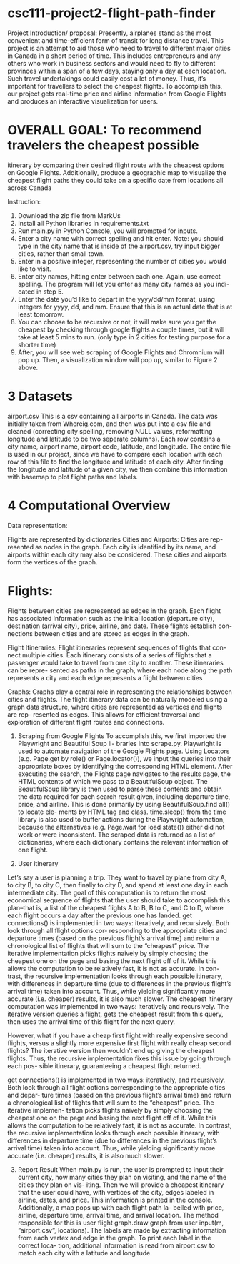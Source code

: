 # csc111-project2-flight-path-finder
Project Introduction/ proposal:
Presently, airplanes stand as the most convenient and time-efficient form of
transit for long distance travel. This project is an attempt to aid those who
need to travel to different major cities in Canada in a short period of time. This
includes entrepreneurs and any others who work in business sectors and would
need to fly to different provinces within a span of a few days, staying only a
day at each location. Such travel undertakings could easily cost a lot of money.
Thus, it’s important for travellers to select the cheapest flights. To accomplish
this, our project gets real-time price and airline information from Google Flights
and produces an interactive visualization for users.


# OVERALL GOAL: To recommend travelers the cheapest possible
itinerary by comparing their desired flight route with the cheapest
options on Google Flights. Additionally, produce a geographic map
to visualize the cheapest flight paths they could take on a specific
date from locations all across Canada

Instruction:
1. Download the zip file from MarkUs
2. Install all Python libraries in requirements.txt
3. Run main.py in Python Console, you will prompted for inputs.
4. Enter a city name with correct spelling and hit enter. Note: you should
type in the city name that is inside of the airport.csv, try input bigger
cities, rather than small town.
5. Enter in a positive integer, representing the number of cities you would
like to visit.
6. Enter city names, hitting enter between each one. Again, use correct
spelling. The program will let you enter as many city names as you indi-
cated in step 5.
7. Enter the date you’d like to depart in the yyyy/dd/mm format, using
integers for yyyy, dd, and mm. Ensure that this is an actual date that is
at least tomorrow.
8. You can choose to be recursive or not, it will make sure you get the
cheapest by checking through google flights a couple times, but it will
take at least 5 mins to run. (only type in 2 cities for testing purpose for
a shorter time)
9. After, you will see web scraping of Google Flights and Chromnium will
pop up. Then, a visualization window will pop up, similar to Figure 2
above.

# 3 Datasets

airport.csv
This is a csv containing all airports in Canada. The data was initially taken
from Whereig.com, and then was put into a csv file and cleaned (correcting city
spelling, removing NULL values, reformatting longitude and latitude to be two
seperate columns). Each row contains a city name, airport name, airport code,
latitude, and longitude. The entire file is used in our project, since we have
to compare each location with each row of this file to find the longitude and
latitude of each city. After finding the longitude and latitude of a given city, we
then combine this information with basemap to plot flight paths and labels.

# 4 Computational Overview
Data representation:

Flights are represented by dictionaries Cities and Airports: Cities are rep-
resented as nodes in the graph. Each city is identified by its name, and airports
within each city may also be considered. These cities and airports form the
vertices of the graph.

# Flights: 
Flights between cities are represented as edges in the graph. Each
flight has associated information such as the initial location (departure city),
destination (arrival city), price, airline, and date. These flights establish con-
nections between cities and are stored as edges in the graph.

Flight Itineraries: Flight itineraries represent sequences of flights that con-
nect multiple cities. Each itinerary consists of a series of flights that a passenger
would take to travel from one city to another. These itineraries can be repre-
sented as paths in the graph, where each node along the path represents a city
and each edge represents a flight between cities

Graphs: Graphs play a central role in representing the relationships between
cities and flights. The flight itinerary data can be naturally modeled using a
graph data structure, where cities are represented as vertices and flights are rep-
resented as edges. This allows for efficient traversal and exploration of different
flight routes and connections.

1. Scraping from Google Flights
To accomplish this, we first imported the Playwright and Beautiful Soup li-
braries into scrape.py. Playwright is used to automate navigation of the Google
Flights page. Using Locators (e.g. Page.get by role() or Page.locator()), we
input the queries into their appropriate boxes by identifying the corresponding
HTML element. After executing the search, the Flights page navigates to the
results page, the HTML contents of which we pass to a BeautifulSoup object.
The BeautifulSoup library is then used to parse these contents and obtain the
data required for each search result given, including departure time, price, and
airline. This is done primarily by using BeautifulSoup.find all() to locate ele-
ments by HTML tag and class. time.sleep() from the time library is also used
to buffer actions during the Playwright automation, because the alternatives
(e.g. Page.wait for load state()) either did not work or were inconsistent. The
scraped data is returned as a list of dictionaries, where each dictionary contains
the relevant information of one flight.


3. User itinerary
   
Let’s say a user is planning a trip. They want to travel by plane from city A,
to city B, to city C, then finally to city D, and spend at least one day in each
intermediate city. The goal of this computation is to return the most economical
sequence of flights that the user should take to accomplish this plan–that is, a
list of the cheapest flights A to B, B to C, and C to D, where each flight occurs
a day after the previous one has landed. get connections() is implemented in
two ways: iteratively, and recursively. Both look through all flight options cor-
responding to the appropriate cities and departure times (based on the previous
flight’s arrival time) and return a chronological list of flights that will sum to the
“cheapest” price. The iterative implementation picks flights naively by simply
choosing the cheapest one on the page and basing the next flight off of it. While
this allows the computation to be relatively fast, it is not as accurate. In con-
trast, the recursive implementation looks through each possible itinerary, with
differences in departure time (due to differences in the previous flight’s arrival
time) taken into account. Thus, while yielding significantly more accurate (i.e.
cheaper) results, it is also much slower. The cheapest itinerary computation
was implemented in two ways: iteratively and recursively. The iterative version
queries a flight, gets the cheapest result from this query, then uses the arrival
time of this flight for the next query.

However, what if you have a cheap first flight with really expensive second
flights, versus a slightly more expensive first flight with really cheap second
flights? The iterative version then wouldn’t end up giving the cheapest flights.
Thus, the recursive implementation fixes this issue by going through each pos-
sible itinerary, guaranteeing a cheapest flight returned.

get connections() is implemented in two ways: iteratively, and recursively. Both
look through all flight options corresponding to the appropriate cities and depar-
ture times (based on the previous flight’s arrival time) and return a chronological
list of flights that will sum to the “cheapest” price. The iterative implemen-
tation picks flights naively by simply choosing the cheapest one on the page
and basing the next flight off of it. While this allows the computation to be
relatively fast, it is not as accurate. In contrast, the recursive implementation
looks through each possible itinerary, with differences in departure time (due to
differences in the previous flight’s arrival time) taken into account. Thus, while
yielding significantly more accurate (i.e. cheaper) results, it is also much slower.


3. Report Result
When main.py is run, the user is prompted to input their current city, how
many cities they plan on visiting, and the name of the cities they plan on vis-
iting. Then we will provide a cheapest itinerary that the user could have, with
vertices of the city, edges labeled in airline, dates, and price. This information
is printed in the console. Additionally, a map pops up with each flight path la-
belled with price, airline, departure time, arrival time, and arrival location. The
method responsible for this is user flight graph.draw graph from user input(m,
”airport.csv”, locations). The labels are made by extracting information from
each vertex and edge in the graph. To print each label in the correct loca-
tion, additional information is read from airport.csv to match each city with a
latitude and longitude.



